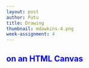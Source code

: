 ```yaml
---
layout: post
author: Putu
title: Drawing
thumbnail: mdawkins-4.png
week-assignment: 4
---
```

<h2>
<span style="color:blue">
on an HTML Canvas
</span>
</h2>

<script>
var penColor;
var userColor = prompt("What color will your pen be?");
switch(userColor) {
    case "Red":
        penColor = "Red";
        break;
    case "Pink":
        penColor = "MistyRose";
        break;    
    case "Purple":
        penColor = "Thistle";
        break;
    case "Yellow":
        penColor = "Yellow";
        break;
    case "Green":
        penColor = "Green";
        break;
    case "Turquoise":
        penColor = "Teal";
        break;
    case "Blue":
        penColor = "Blue";
        break;
    case "Black":
        penColor = "Black";
        break;    
    case "White":
        penColor = "White";
        break;
    default:
        penColor = "MistyRose";
        break;
}
var canvas = document.createElement('canvas');
document.body.appendChild(canvas);
document.body.style.margin = 20;
var ctx = canvas.getContext('2d');
resize();
var pos = { x: 0, y: 0 };
window.addEventListener('resize', resize);
document.addEventListener('mousemove', draw);
document.addEventListener('mousedown', setPosition);
document.addEventListener('mouseenter', setPosition);
function setPosition(e) {
  pos.x = e.clientX;
  pos.y = e.clientY;
}
function resize() {
  ctx.canvas.width = window.innerWidth;
  ctx.canvas.height = window.innerHeight;
}
function draw(e) {
  if (e.buttons !== 1) return;
  ctx.beginPath();
  ctx.lineWidth = 5;
  ctx.lineCap = 'round';
  ctx.strokeStyle = penColor;
  ctx.moveTo(pos.x, pos.y);
  setPosition(e);
  ctx.lineTo(pos.x, pos.y);
  ctx.stroke();
}
</script>